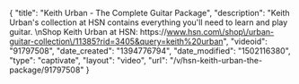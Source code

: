 {
    "title": "Keith Urban - The Complete Guitar Package",
    "description": "Keith Urban's collection at HSN contains everything you'll need to learn and play guitar. \nShop Keith Urban at HSN: https:\/\/www.hsn.com\/shop\/urban-guitar-collection\/11385?rid=3405&query=keith%20urban",
    "videoid": "91797508",
    "date_created": "1394776794",
    "date_modified": "1502116380",
    "type": "captivate",
    "layout": "video",
    "url": "\/v\/hsn-keith-urban-the-package\/91797508"
}